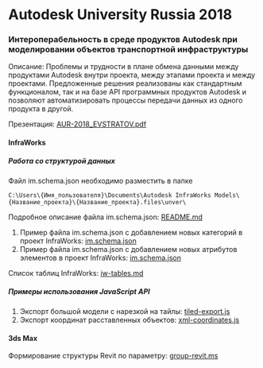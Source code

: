 # Autodesk University Russia 2018
### Интероперабельность в среде продуктов Autodesk при моделировании объектов транспортной инфраструктуры 

Описание: Проблемы и трудности в плане обмена данными между продуктами Autodesk внутри проекта, между этапами проекта и между проектами. Предложенные решения реализованы как стандартным функционалом, так и на базе API программных продуктов Autodesk и позволяют автоматизировать процессы передачи данных из одного продукта в другой.

Презентация: [AUR-2018_EVSTRATOV.pdf](/ppt/InteroperabilityAutodeskInfrastructure.pdf)

#### InfraWorks
##### Работа со структурой данных
Файл im.schema.json необходимо разместить в папке
```
C:\Users\{Имя_пользователя}\Documents\Autodesk InfraWorks Models\{Название_проекта}\{Название_проекта}.files\unver\
```
Подробное описание файла im.schema.json: [README.md](/infraworks/README.md)
1. Пример файла im.schema.json с добавлением новых категорий в проект InfraWorks: [im.schema.json](/infraworks/classes/im.schema.json)
2. Пример файла im.schema.json с добавлением новых атрибутов элементов в проект InfraWorks: [im.schema.json](/infraworks/attributes/im.schema.json)

Список таблиц InfraWorks: [iw-tables.md](/infraworks/iw-tables.md)
##### Примеры использования JavaScript API
1. Экспорт большой модели с нарезкой на тайлы: [tiled-export.js](/infraworks/js-api/tiled-export.js)
2. Экспорт координат расставленных объектов: [xml-coordinates.js](/infraworks/js-api/xml-coordinates.js)

#### 3ds Max
Формирование структуры Revit по параметру: [group-revit.ms](/3dsmax/group-revit.ms)
